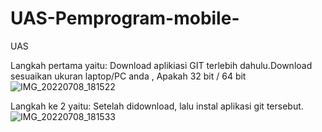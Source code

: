 # UAS-Pemprogram-mobile-
UAS 

Langkah pertama yaitu: 
Download aplikiasi GIT terlebih dahulu.Download sesuaikan ukuran laptop/PC anda , Apakah 32 bit / 64 bit
![IMG_20220708_181522](https://user-images.githubusercontent.com/108886539/177982920-1d7a339e-d25c-422a-9e49-afa8978e2609.jpg)


Langkah ke 2 yaitu:
Setelah didownload, lalu instal aplikasi git tersebut.
![IMG_20220708_181533](https://user-images.githubusercontent.com/108886539/177983241-d4c934ca-60a9-4f65-8c76-61d6a8cd2f71.jpg)

